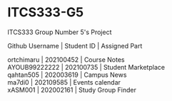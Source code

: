 # ITCS333-G5
ITCS333 Group Number 5's Project

Github Username | Student ID | Assigned Part 

ortchimaru | 202100452 | Course Notes </br> 
AYOUB99222222 |  202100735 | Student Marketplace </br>
qahtan505 | 202003619 | Campus News </br>
ma7di0 | 202109585 | Events calendar </br>
xASM001 | 202002161 | Study Group Finder </br>